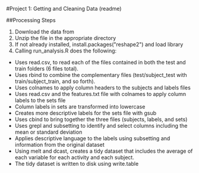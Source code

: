 #Project 1: Getting and Cleaning Data (readme)

##Processing Steps

1. Download the data from
2. Unzip the file in the appropriate directory
3. If not already installed, install.packages("reshape2") and load library
4. Calling run_analysis.R does the following:
* Uses read.csv, to read each of the files contained in both the test and train folders (6 files total). 
* Uses rbind to combine the complementary files (test/subject_test with train/subject_train, and so forth).
* Uses colnames to apply column headers to the subjects and labels files
* Uses read.csv and the features.txt file with colnames to apply column labels to the sets file
* Column labels in sets are transformed into lowercase
* Creates more descriptive labels for the sets file with gsub
* Uses cbind to bring together the three files (subjects, labels, and sets)
* Uses grepl and subsetting to identify and select columns including the mean or standard deviation
* Applies descriptive language to the labels using subsetting and information from the original dataset
* Using melt and dcast, creates a tidy dataset that includes the average of each variable for each activity and each subject.
* The tidy dataset is written to disk using write.table
 
